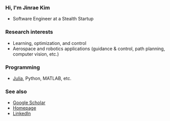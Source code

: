 ### Hi, I'm Jinrae Kim
- Software Engineer at a Stealth Startup

### Research interests
- Learning, optimization, and control
- Aerospace and robotics applications (guidance & control, path planning, computer vision, etc.)

### Programming
- [Julia](https://discourse.julialang.org/u/iHany/summary), Python, MATLAB, etc.

### See also
- [Google Scholar](https://scholar.google.com/citations?user=K7wrYmoAAAAJ&hl=en)
- [Homepage](https://jinrae.notion.site)
- [LinkedIn](https://www.linkedin.com/in/jinrae-kim-1b1900195/)
